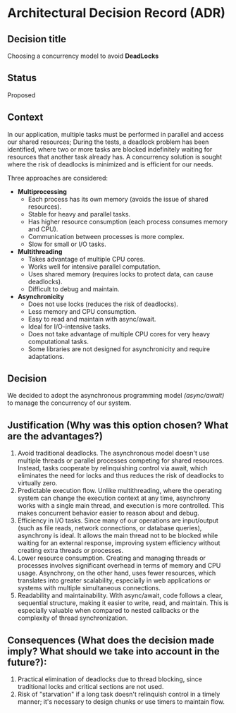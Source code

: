 # Architectural Decision Record (ADR)

## Decision title
Choosing a concurrency model to avoid __DeadLocks__

## Status
Proposed

## Context
In our application, multiple tasks must be performed in parallel and access our shared resources; During the tests, a deadlock problem has been identified, where two or more tasks are blocked indefinitely waiting for resources that another task already has. A concurrency solution is sought where the risk of deadlocks is minimized and is efficient for our needs.

Three approaches are considered:

- __Multiprocessing__ 
  - Each process has its own memory  (avoids the issue of shared resources). 
  - Stable for heavy and parallel tasks.
  - Has higher resource consumption (each process consumes memory and CPU).
  - Communication between processes is more complex.
  - Slow for small or I/O tasks.
- __Multithreading__ 
  - Takes advantage of multiple CPU cores.
  - Works well for intensive parallel computation.
  - Uses shared memory (requires locks to protect data, can cause deadlocks).
  - Difficult to debug and maintain.
- __Asynchronicity__
  - Does not use locks (reduces the risk of deadlocks).
  - Less memory and CPU consumption.
  - Easy to read and maintain with async/await.
  - Ideal for I/O-intensive tasks.
  - Does not take advantage of multiple CPU cores for very heavy computational tasks.
  - Some libraries are not designed for asynchronicity and require adaptations.

## Decision
We decided to adopt the asynchronous programming model *(async/await)* to manage the concurrency of our system.
## Justification (Why was this option chosen? What are the advantages?)
1. Avoid traditional deadlocks. The asynchronous model doesn't use multiple threads or parallel processes competing for shared resources. Instead, tasks cooperate by relinquishing control via await, which eliminates the need for locks and thus reduces the risk of deadlocks to virtually zero.
2. Predictable execution flow. Unlike multithreading, where the operating system can change the execution context at any time, asynchrony works with a single main thread, and execution is more controlled. This makes concurrent behavior easier to reason about and debug.
3. Efficiency in I/O tasks. Since many of our operations are input/output (such as file reads, network connections, or database queries), asynchrony is ideal. It allows the main thread not to be blocked while waiting for an external response, improving system efficiency without creating extra threads or processes.
4. Lower resource consumption. Creating and managing threads or processes involves significant overhead in terms of memory and CPU usage. Asynchrony, on the other hand, uses fewer resources, which translates into greater scalability, especially in web applications or systems with multiple simultaneous connections.
5. Readability and maintainability. With async/await, code follows a clear, sequential structure, making it easier to write, read, and maintain. This is especially valuable when compared to nested callbacks or the complexity of thread synchronization.
## Consequences (What does the decision made imply? What should we take into account in the future?):
1. Practical elimination of deadlocks due to thread blocking, since traditional locks and critical sections are not used.
2. Risk of "starvation" if a long task doesn't relinquish control in a timely manner; it's necessary to design chunks or use timers to maintain flow.
